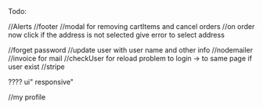 <!--



 -->

Todo:

//Alerts
//footer
//modal for removing cartItems and cancel orders
//on order now click if the address is not selected give error to select address

//forget password
//update user with user name and other info
//nodemailer
//invoice for mail
//checkUser for reload problem to login -> to same page if user exist
//stripe

????
ui"
responsive"

//my profile
